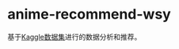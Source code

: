 # anime-recommend-wsy

基于[Kaggle数据集](https://www.kaggle.com/CooperUnion/anime-recommendations-database)进行的数据分析和推荐。